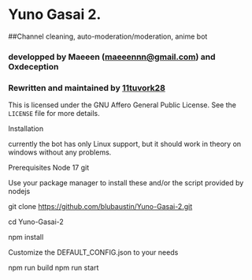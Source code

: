 # Yuno Gasai 2.

##Channel cleaning, auto-moderation/moderation, anime bot

### developped by Maeeen (maeeennn@gmail.com) and Oxdeception

### Rewritten and maintained by [11tuvork28](https://github.com/11tuvork28)

This is licensed under the GNU Affero General Public License. See the `LICENSE` file for more details.

Installation

currently the bot has only Linux support,
but it should work in theory on windows without any problems.

Prerequisites
Node 17 git

Use your package manager to install these and/or the script provided by nodejs

git clone https://github.com/blubaustin/Yuno-Gasai-2.git

cd Yuno-Gasai-2

npm install

Customize the DEFAULT_CONFIG.json to your needs

npm run build
npm run start
